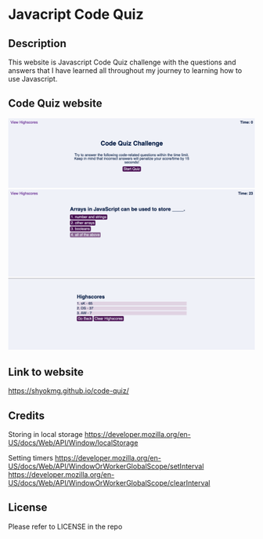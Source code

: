 # Javacript Code Quiz

## Description

This website is Javascript Code Quiz challenge with the questions and answers that I have learned all throughout my journey to learning how to use Javascript.

## Code Quiz website
![Main Page](./assets/images/main_page.png)
![Quiz Page](./assets/images/quiz_page.png)
![Scores Page](./assets/images/score_page.png)

## Link to website
https://shyokmg.github.io/code-quiz/

## Credits

Storing in local storage
https://developer.mozilla.org/en-US/docs/Web/API/Window/localStorage

Setting timers
https://developer.mozilla.org/en-US/docs/Web/API/WindowOrWorkerGlobalScope/setInterval
https://developer.mozilla.org/en-US/docs/Web/API/WindowOrWorkerGlobalScope/clearInterval

## License

Please refer to LICENSE in the repo